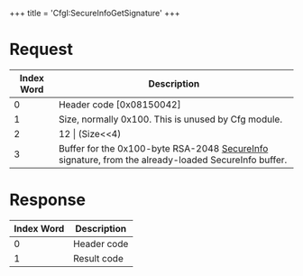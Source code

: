 +++
title = 'CfgI:SecureInfoGetSignature'
+++

# Request

| Index Word | Description                                                                                                                               |
|------------|-------------------------------------------------------------------------------------------------------------------------------------------|
| 0          | Header code \[0x08150042\]                                                                                                                |
| 1          | Size, normally 0x100. This is unused by Cfg module.                                                                                       |
| 2          | 12 \| (Size\<\<4)                                                                                                                         |
| 3          | Buffer for the 0x100-byte RSA-2048 [SecureInfo](Nandrw/sys/SecureInfo_A "wikilink") signature, from the already-loaded SecureInfo buffer. |

# Response

| Index Word | Description |
|------------|-------------|
| 0          | Header code |
| 1          | Result code |